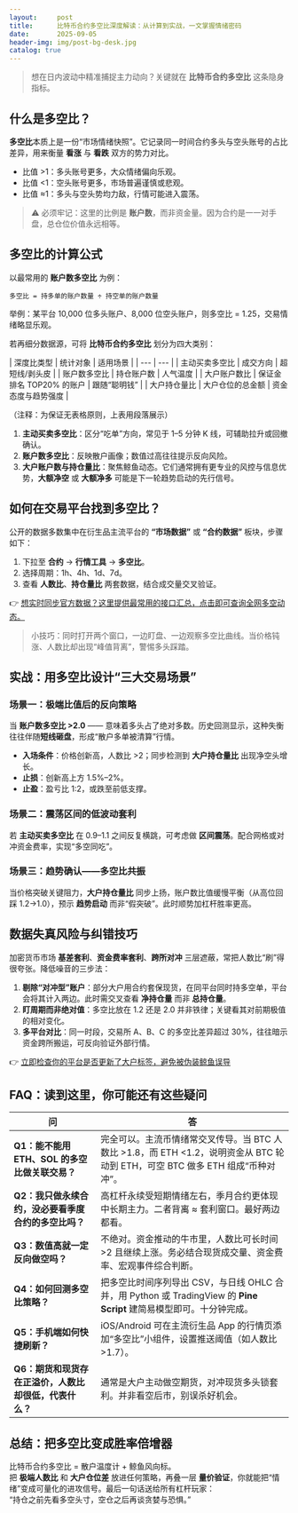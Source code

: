 ```yaml
---
layout:     post
title:      比特币合约多空比深度解读：从计算到实战，一文掌握情绪密码
date:       2025-09-05
header-img: img/post-bg-desk.jpg
catalog: true
---
```


> 想在日内波动中精准捕捉主力动向？关键就在 **比特币合约多空比** 这条隐身指标。

## 什么是多空比？
**多空比**本质上是一份“市场情绪快照”。它记录同一时间合约多头与空头账号的占比差异，用来衡量 **看涨** 与 **看跌** 双方的势力对比。

- 比值 >1：多头账号更多，大众情绪偏向乐观。  
- 比值 <1：空头账号更多，市场普遍谨慎或悲观。  
- 比值 ≈1：多头与空头势均力敌，行情可能进入震荡。

> ⚠️ 必须牢记：这里的比例是 **账户数**，而非资金量。因为合约是一一对手盘，总仓位价值永远相等。

## 多空比的计算公式  
以最常用的 **账户数多空比** 为例：

```
多空比 = 持多单的账户数量 ÷ 持空单的账户数量
```

举例：某平台 10,000 位多头账户、8,000 位空头账户，则多空比 = 1.25，交易情绪略显乐观。

若再细分数据源，可将 **比特币合约多空比** 划分为四大类别：  

| 深度比类型 | 统计对象 | 适用场景 |
| --- | --- |
| 主动买卖多空比 | 成交方向 | 超短线/剥头皮 |
| 账户数多空比 | 持仓账户数 | 人气温度 |
| 大户账户数比 | 保证金排名 TOP20% 的账户 | 跟随“聪明钱” |
| 大户持仓量比 | 大户仓位的总金额 | 资金态度与趋势强度 |

（注释：为保证无表格原则，上表用段落展示）

1. **主动买卖多空比**：区分“吃单”方向，常见于 1–5 分钟 K 线，可辅助拉升或回撤确认。  
2. **账户数多空比**：反映散户画像；数值过高往往提示反向风险。  
3. **大户账户数与持仓量比**：聚焦鲸鱼动态。它们通常拥有更专业的风控与信息优势，**大额净空** 或 **大额净多** 可能是下一轮趋势启动的先行信号。  

## 如何在交易平台找到多空比？
公开的数据多数集中在衍生品主流平台的 **“市场数据”** 或 **“合约数据”** 板块，步骤如下：

1. 下拉至 **合约** → **行情工具** → **多空比**。  
2. 选择周期：1h、4h、1d、7d。  
3. 查看 **人数比**、**持仓量比** 两套数据，结合成交量交叉验证。

👉 [想实时同步官方数据？这里提供最常用的接口汇总，点击即可查询全网多空动态。](https://okxdog.com/)

> 小技巧：同时打开两个窗口，一边盯盘、一边观察多空比曲线。当价格钝涨、人数比却出现“峰值背离”，警惕多头踩踏。

## 实战：用多空比设计“三大交易场景”

### 场景一：极端比值后的反向策略  
当 **账户数多空比 >2.0** —— 意味着多头占了绝对多数。历史回测显示，这种失衡往往伴随**短线砸盘**，形成“散户多单被清算”行情。  

- **入场条件**：价格创新高，人数比 >2；同步检测到 **大户持仓量比** 出现净空头增长。  
- **止损**：创新高上方 1.5%–2%。  
- **止盈**：盈亏比 1:2，或跌至前低支撑。

### 场景二：震荡区间的低波动套利  
若 **主动买卖多空比** 在 0.9–1.1 之间反复横跳，可考虑做 **区间震荡**。配合网格或对冲资金费率，实现“多空同吃”。  

### 场景三：趋势确认——多空比共振  
当价格突破关键阻力，**大户持仓量比** 同步上扬，账户数比值缓慢平衡（从高位回踩 1.2→1.0），预示 **趋势启动** 而非“假突破”。此时顺势加杠杆胜率更高。

## 数据失真风险与纠错技巧  
加密货币市场 **基差套利**、**资金费率套利**、**跨所对冲** 三层遮蔽，常把人数比“刷”得很夸张。降低噪音的三步法：

1. **剔除“对冲型”账户**：部分大户用合约套保现货，在同平台同时持多空单，平台会将其计入两边。此时需交叉查看 **净持仓量** 而非 **总持仓量**。  
2. **盯周期而非绝对值**：多空比放在 1.2 还是 2.0 并非铁律；关键看其对前期极值的相对变化。  
3. **多平台对比**：同一时段，交易所 A、B、C 的多空比差异超过 30%，往往暗示资金跨所搬运，可反向验证外部行情。

👉 [立即检查你的平台是否更新了大户标签，避免被伪装鲸鱼误导](https://okxdog.com/)

## FAQ：读到这里，你可能还有这些疑问

| 问 | 答 |
| --- | --- |
| **Q1：能不能用 ETH、SOL 的多空比做关联交易？** | 完全可以。主流币情绪常交叉传导。当 BTC 人数比 >1.8，而 ETH <1.2，说明资金从 BTC 轮动到 ETH，可空 BTC 做多 ETH 组成“币种对冲”。 |
| **Q2：我只做永续合约，没必要看季度合约的多空比吗？** | 高杠杆永续受短期情绪左右，季月合约更体现中长期主力。二者背离 ≈ 套利窗口。最好两边都看。 |
| **Q3：数值高就一定反向做空吗？** | 不绝对。资金推动的牛市里，人数比可长时间>2 且继续上涨。务必结合现货成交量、资金费率、宏观事件综合判断。 |
| **Q4：如何回测多空比策略？** | 把多空比时间序列导出 CSV，与日线 OHLC 合并，用 Python 或 TradingView 的 **Pine Script** 建简易模型即可。十分钟完成。 |
| **Q5：手机端如何快捷刷新？** | iOS/Android 可在主流衍生品 App 的行情页添加“多空比”小组件，设置推送阈值（如人数比>1.7）。 |
| **Q6：期货和现货存在正溢价，人数比却很低，代表什么？** | 通常是大户主动做空期货，对冲现货多头锁套利。并非看空后市，别误杀好机会。 |

## 总结：把多空比变成胜率倍增器
比特币合约多空比 = 散户温度计 + 鲸鱼风向标。  
把 **极端人数比** 和 **大户仓位差** 放进任何策略，再叠一层 **量价验证**，你就能把“情绪”变成可量化的进攻信号。最后一句话送给所有杠杆玩家：  
“持仓之前先看多空头寸，空仓之后再谈贪婪与恐惧。”